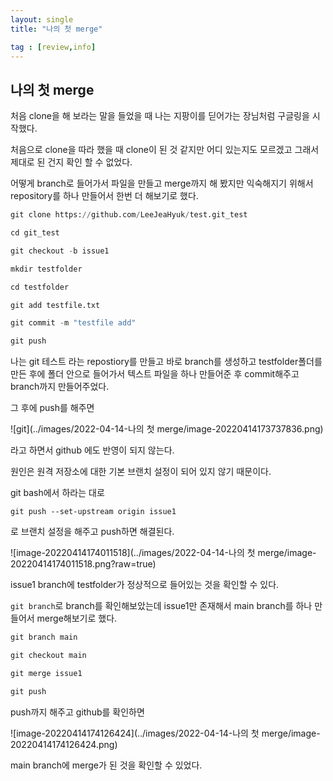 ```yaml
---
layout: single
title: "나의 첫 merge"

tag : [review,info]
---
```


## 나의 첫 merge

처음 clone을 해 보라는 말을 들었을 때 나는 지팡이를 딛어가는 장님처럼 구글링을 시작했다. 

처음으로 clone을 따라 했을 때 clone이 된 것 같지만 어디 있는지도 모르겠고 그래서 제대로 된 건지 확인 할 수 없었다.

어떻게 branch로 들어가서 파일을 만들고 merge까지 해 봤지만 익숙해지기 위해서 repository를 하나 만들어서 한번 더 해보기로 했다.

```py
git clone https://github.com/LeeJeaHyuk/test.git_test

cd git_test

git checkout -b issue1

mkdir testfolder

cd testfolder

git add testfile.txt

git commit -m "testfile add"

git push
```



나는 git 테스트 라는 repostiory를 만들고 바로 branch를 생성하고  testfolder폴더를 만든 후에 폴더 안으로 들어가서 텍스트 파일을 하나 만들어준 후 commit해주고 branch까지 만들어주었다.

그 후에 push를 해주면

![git](../images/2022-04-14-나의 첫 merge/image-20220414173737836.png)

라고 하면서 github 에도 반영이 되지 않는다.

원인은 원격 저장소에 대한 기본 브랜치 설정이 되어 있지 않기 때문이다. 

git bash에서 하라는 대로 

`git push --set-upstream origin issue1`

로 브랜치 설정을 해주고 push하면 해결된다.

![image-20220414174011518](../images/2022-04-14-나의 첫 merge/image-20220414174011518.png?raw=true)



issue1 branch에 testfolder가 정상적으로 들어있는 것을 확인할 수 있다. 

`git branch`로 branch를 확인해보았는데 issue1만 존재해서 main  branch를 하나 만들어서 merge해보기로 했다.

```py
git branch main

git checkout main

git merge issue1

git push
```

push까지 해주고 github를 확인하면

![image-20220414174126424](../images/2022-04-14-나의 첫 merge/image-20220414174126424.png)

main branch에 merge가 된 것을 확인할 수 있었다.



